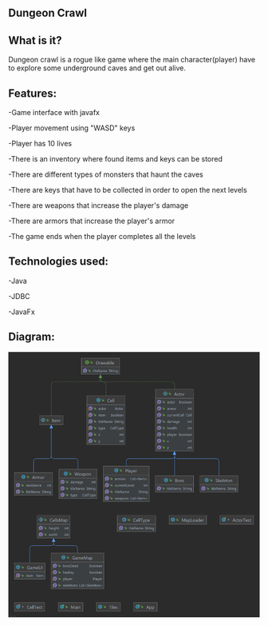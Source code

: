 ## Dungeon Crawl

## What is it?

Dungeon crawl is a rogue like game where the main character(player) have to explore some underground caves and get out alive.

## Features:

-Game interface with javafx

-Player movement using "WASD" keys

-Player has 10 lives

-There is an inventory where found items and keys can be stored

-There are different types of monsters that haunt the caves

-There are keys that have to be collected in order to open the next levels

-There are weapons that increase the player's damage

-There are armors that increase the player's armor

-The game ends when the player completes all the levels

## Technologies used:

-Java 

-JDBC

-JavaFx

## Diagram:

![img.png](img.png)
